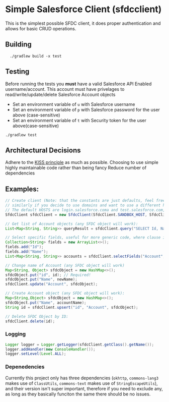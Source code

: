 # Simple Salesforce Client (sfdcclient)
This is the simplest possible SFDC client, it does proper authentication and allows for basic CRUD operations.

## Building
```
  ./gradlew build -x test
```

## Testing
Before running the tests you **must** have a valid Salesforce API Enabled username/account.
This account must have privelages to read/write/update/delete Salesforce Account objects

- Set an environment variable of `u` with Salesforce username
- Set an environment variable of `p` with Salesforce password for the user above (case-sensitive)
- Set an environment variable of `t` with Security token for the user above(case-sensitive)

```
./gradlew test
```

## Architectural Decisions
Adhere to the [KISS principle](https://en.wikipedia.org/wiki/KISS_principle) as much as possible.
Choosing to use simple highly maintainable code rather than being fancy
Reduce number of dependencies

## Examples:

```java
// Create client (Note: that the constants are just defaults, feel free to find the best suited SOAP Path for your Org,
// similarly if you decide to use domains and want to use a different host.
// The default HOSTS are login.salesforce.coma and test.salesforce.com, the default SOAP_PATH is (or was at some point) /services/Soap/u/42.0)
SfdcClient sfdcClient = new SfdcClient(SfdcClient.SANDBOX_HOST, SfdcClient.SOAP_PATH, salesForceUsername, salesForcePassword, salesForceSecurityToken);

// Get list of Account objects (any SFDC object will work):
List<Map<String, String>> queryResult = sfdcClient.query("SELECT Id, Name FROM Account");

// Select specific fields, useful for more generic code, where clause is required here. ID should be escaped!
Collection<String> fields = new ArrayList<>();
fields.add("Id");
fields.add("Name");
List<Map<String, String>> accounts = sfdcClient.selectFields("Account", fields, "Id = '" + id + "'");

// Change name of Account (any SFDC object will work)
Map<String, Object> sfdcObject = new HashMap<>();
sfdcObject.put("id", id); // Required!
sfdcObject.put("Name", newName);
sfdcClient.update("Account", sfdcObject);

// Create Account object (any SFDC object will work):
Map<String,Object> sfdcObject = new HashMap<>();
sfdcObject.put("Name", accountName);
String id = sfdcClient.upsert("id", "Account", sfdcObject);

// Delete SFDC Object by ID:
sfdcClient.delete(id);
```

### Logging

```java
Logger logger = Logger.getLogger(sfdcClient.getClass().getName());
logger.addHandler(new ConsoleHandler());
logger.setLevel(Level.ALL);
```

### Depenedencies
Currently this project only has three dependencies (`okhttp`, `commons-lang3`
makes use of `ClassUtils`, `commons-text` makes use of `StringEscapeUtils`),
and their version isn't super important, therefore if you need to exclude any,
as long as they basically funciton the same there should be no issues.
